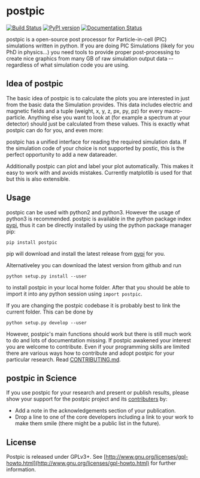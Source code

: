 postpic
=======
[![Build Status](https://travis-ci.org/skuschel/postpic.svg?branch=master)](https://travis-ci.org/skuschel/postpic)
[![PyPI version](https://badge.fury.io/py/postpic.png)](http://badge.fury.io/py/postpic)
[![Documentation Status](https://readthedocs.org/projects/postpic/badge/?version=latest)](https://postpic.readthedocs.org/)

postpic is a open-source post processor for Particle-in-cell (PIC) simulations written in python.  If you are doing PIC Simulations (likely for you PhD in physics...) you need tools to provide proper post-processing to create nice graphics from many GB of raw simulation output data -- regardless of what simulation code you are using.

Idea of postpic
---------------

The basic idea of postpic is to calculate the plots you are interested in just from the basic data the Simulation provides. This data includes electric and magnetic fields and a tuple (weight, x, y, z, px, py, pz) for every macro-particle. Anything else you want to look at (for example a spectrum at your detector) should just be calculated from these values. This is exactly what postpic can do for you, and even more:

postpic has a unified interface for reading the required simulation data. If the simulation code of your choice is not supported by postic, this is the perfect opportunity to add a new datareader.

Additionally postpic can plot and label your plot automatically. This makes it easy to work with and avoids mistakes. Currently matplotlib is used for that but this is also extensible.

Usage
-----
postpic can be used with python2 and python3. However the usage of python3 is recommended.
postpic is available in the python package index [pypi](https://pypi.python.org/pypi/postpic/), thus it can be directly installed by using the python package manager pip:

`pip install postpic`

pip will download and install the latest release from [pypi](https://pypi.python.org/pypi/postpic/) for you.

Alternativeley you can download the latest version from github and run

`python setup.py install --user`

to install postpic in your local home folder. After that you should be able to import it into any python session using `import postpic`.

If you are changing the postpic codebase it is probably best to link the current folder. This can be done by

`python setup.py develop --user`

However, postpic's main functions should work but there is still much work to do and lots of documentation missing. If postpic awakened your interest you are welcome to contribute. Even if your programming skills are limited there are various ways how to contribute and adopt postpic for your particular research. Read [CONTRIBUTING.md](../master/CONTRIBUTING.md).


postpic in Science
------------------

If you use postpic for your research and present or publish results, please show your support for the postpic project and its [contributers](https://github.com/skuschel/postpic/graphs/contributors) by:

  * Add a note in the acknowledgements section of your publication.
  * Drop a line to one of the core developers including a link to your work to make them smile (there might be a public list in the future).

License
-------

Postpic is released under GPLv3+. See [http://www.gnu.org/licenses/gpl-howto.html](http://www.gnu.org/licenses/gpl-howto.html) for further information.
